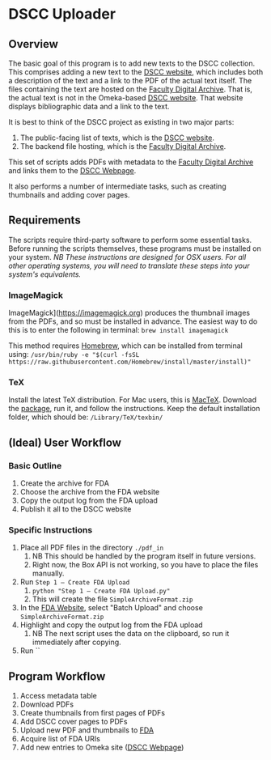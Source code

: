 # DSCC Uploader

## Overview

The basic goal of this program is to add new texts to the DSCC collection. 
This comprises adding a new text to the [DSCC website](http://dcaa.hosting.nyu.edu/dscc/), 
	which includes both a description of the text 
	and a link to the PDF of the actual text itself.
The files containing the text are hosted on the [Faculty Digital Archive](https://archive.nyu.edu).
That is, the actual text is not in the Omeka-based [DSCC website](http://dcaa.hosting.nyu.edu/dscc/).
That website displays bibliographic data and a link to the text.

It is best to think of the DSCC project as existing in two major parts:
1. The public-facing list of texts, which is the [DSCC website](http://dcaa.hosting.nyu.edu/dscc/).
2. The backend file hosting, which is the [Faculty Digital Archive](https://archive.nyu.edu).



This set of scripts adds PDFs with metadata to the [Faculty Digital Archive](https://archive.nyu.edu) and links them to the [DSCC Webpage](http://dcaa.hosting.nyu.edu/dscc/).

It also performs a number of intermediate tasks, such as creating thumbnails and adding cover pages.



## Requirements

The scripts require third-party software to perform some essential tasks. 
Before running the scripts themselves, these programs must be installed on your system.
*NB These instructions are designed for OSX users. For all other operating systems, you will need to translate these steps into your system's equivalents.*

### ImageMagick

ImageMagick](https://imagemagick.org) produces the thumbnail images from the PDFs, and so must be installed in advance.
The easiest way to do this is to enter the following in terminal:
`brew install imagemagick`

This method requires [Homebrew](https://brew.sh), which can be installed from terminal using: `/usr/bin/ruby -e "$(curl -fsSL https://raw.githubusercontent.com/Homebrew/install/master/install)"`

### TeX

Install the latest TeX distribution. For Mac users, this is [MacTeX](http://www.tug.org/mactex/mactex-download.html). Download the [package](http://tug.org/cgi-bin/mactex-download/MacTeX.pkg), run it, and follow the instructions. Keep the default installation folder, which should be: `/Library/TeX/texbin/`

## (Ideal) User Workflow

### Basic Outline

1. Create the archive for FDA
2. Choose the archive from the FDA website
3. Copy the output log from the FDA upload
4. Publish it all to the DSCC website

### Specific Instructions

1. Place all PDF files in the directory `./pdf_in`
	1. NB This should be handled by the program itself in future versions.
	2. Right now, the Box API is not working, so you have to place the files manually.
2. Run `Step 1 – Create FDA Upload`
	1. `python "Step 1 – Create FDA Upload.py"`
	2. This will create the file `SimpleArchiveFormat.zip`
3. In the [FDA Website](https://archive.nyu.edu/handle/2451/43776), select "Batch Upload" and choose `SimpleArchiveFormat.zip`
4. Highlight and copy the output log from the FDA upload
	1. NB The next script uses the data on the clipboard, so run it immediately after copying.
5. Run ``

## Program Workflow

1. Access metadata table
2. Download PDFs
3. Create thumbnails from first pages of PDFs
4. Add DSCC cover pages to PDFs
5. Upload new PDF and thumbnails to [FDA](https://archive.nyu.edu)
6. Acquire list of FDA URIs
7. Add new entries to Omeka site ([DSCC Webpage](http://dcaa.hosting.nyu.edu/dscc/))